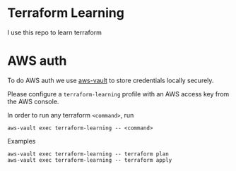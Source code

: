 # Terraform Learning

I use this repo to learn terraform

# AWS auth

To do AWS auth we use [aws-vault](https://github.comy99designs/aws-vault) to store credentials locally securely.

Please configure a `terraform-learning` profile with an AWS access key from the AWS console.

In order to run any terraform `<command>`, run

```
aws-vault exec terraform-learning -- <command>
```

Examples

```
aws-vault exec terraform-learning -- terraform plan 
aws-vault exec terraform-learning -- terraform apply
```
